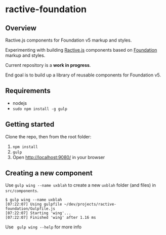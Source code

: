 # ractive-foundation

## Overview

Ractive.js components for Foundation v5 markup and styles.

Experimenting with building [Ractive.js](http://www.ractivejs.org/) components based on [Foundation](http://foundation.zurb.com/docs/)  markup and styles.

Current repository is a __work in progress__.

End goal is to build up a library of reusable components for Foundation v5.

## Requirements

* nodejs
* `sudo npm install -g gulp`

## Getting started

Clone the repo, then from the root folder:

1. `npm install`
1. `gulp`
1. Open [http://localhost:9080/](http://localhost:9080/) in your browser

## Creating a new component

Use `gulp wing --name uxblah` to create a new `uxblah` folder (and files) in `src/components`.

```
$ gulp wing --name uxblah
[07:22:07] Using gulpfile ~/dev/projects/ractive-foundation/Gulpfile.js
[07:22:07] Starting 'wing'...
[07:22:07] Finished 'wing' after 1.16 ms
```

Use ``` gulp wing --help``` for more info
